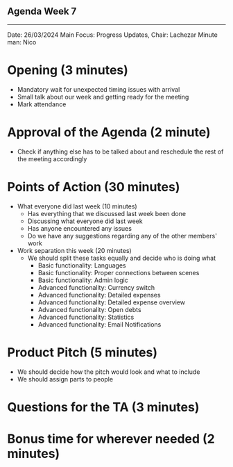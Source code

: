 ## Agenda Week 7

---

Date:           26/03/2024
Main Focus:     Progress Updates, 
Chair:          Lachezar
Minute man:     Nico

# Opening (3 minutes)
- Mandatory wait for unexpected timing issues with arrival
- Small talk about our week and getting ready for the meeting
- Mark attendance

# Approval of the Agenda (2 minute)
- Check if anything else has to be talked about and reschedule the rest of the meeting accordingly

# Points of Action (30 minutes)
- What everyone did last week (10 minutes)
  - Has everything that we discussed last week been done
  - Discussing what everyone did last week
  - Has anyone encountered any issues
  - Do we have any suggestions regarding any of the other members' work
- Work separation this week (20 minutes)
  - We should split these tasks equally and decide who is doing what
    - Basic functionality: Languages
    - Basic functionality: Proper connections between scenes
    - Basic functionality: Admin logic
    - Advanced functionality: Currency switch
    - Advanced functionality: Detailed expenses
    - Advanced functionality: Detailed expense overview
    - Advanced functionality: Open debts
    - Advanced functionality: Statistics
    - Advanced functionality: Email Notifications
# Product Pitch (5 minutes)
- We should decide how the pitch would look and what to include
- We should assign parts to people
# Questions for the TA (3 minutes)
# Bonus time for wherever needed (2 minutes)